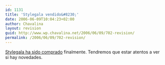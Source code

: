 ```yaml
---
id: 1131
title: 'Stylegala vendido&#8230;'
date: 2006-06-09T10:04:23+02:00
author: Chavalina
layout: revision
guid: http://www.wp.chavalina.net/2006/06/09/702-revision/
permalink: /2006/06/09/702-revision/
---
```

<a href="http://forum.stylegala.com/viewtopic.php?t=3503" target="_blank">Stylegala ha sido comprado</a> finalmente. Tendremos que estar atentos a ver si hay novedades.
